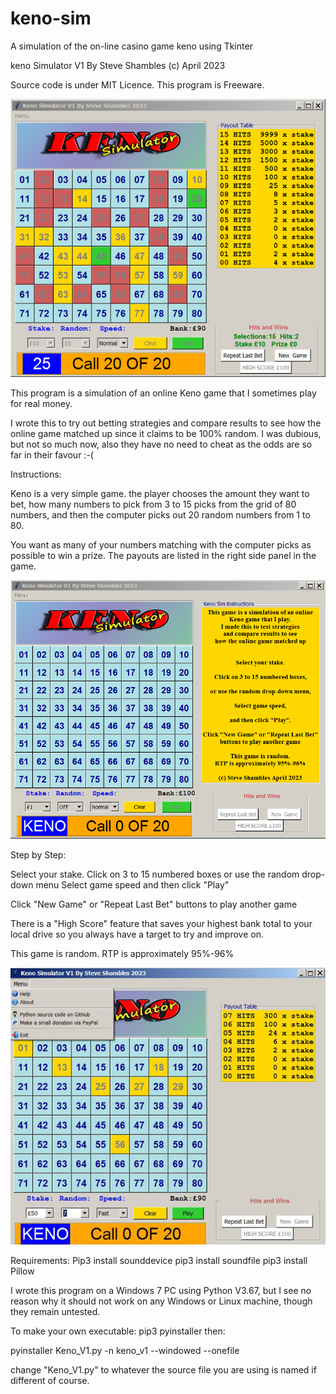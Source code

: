 # keno-sim
A simulation of the on-line casino game keno using Tkinter

keno Simulator V1
By Steve Shambles (c) April 2023

Source code is under MIT Licence.
This program is Freeware.



![Alt Text](https://github.com/Steve-Shambles/keno-sim/blob/main/screenshots/02_keno_sim_screenshot.png)



This program is a simulation of an online Keno game that I 
sometimes play for real money.

I wrote this to try out betting strategies and compare results to see how the online game matched up
since it claims to be 100% random. I was dubious, but not so much now, also they have no need
to cheat as the odds are so far in their favour :-(


Instructions:

Keno is a very simple game. the player chooses the amount they want to bet, how many numbers to pick from 3 to 15 picks
from the grid of 80 numbers, and then the computer picks out 20 random numbers from 1 to 80.

You want as many of your numbers matching with the computer picks as possible to win a prize.
The payouts are listed in the right side panel in the game.

![Alt Text](https://github.com/Steve-Shambles/keno-sim/blob/main/screenshots/03_keno_sim_screenshot.png)

Step by Step:

Select your stake.
Click on 3 to 15 numbered boxes
or use the random drop-down menu
Select game speed
and then click "Play"

Click "New Game" or "Repeat Last Bet" buttons to play another game

There is a "High Score" feature that saves your highest bank total
to your local drive so you always have a target to try and improve on.


This game is random. RTP is approximately 95%-96%

![Alt Text](https://github.com/Steve-Shambles/keno-sim/blob/main/screenshots/01_keno_sim_screenshot.png)

Requirements:
Pip3 install sounddevice
pip3 install soundfile
pip3 install Pillow

I wrote this program on a Windows 7 PC using Python V3.67, but I see no reason why it should not work on any
Windows or Linux machine, though they remain untested.

To make your own executable:
pip3 pyinstaller
then: 

pyinstaller  Keno_V1.py -n keno_v1 --windowed --onefile

change "Keno_V1.py" to whatever the source file you are using is named if different of course.


